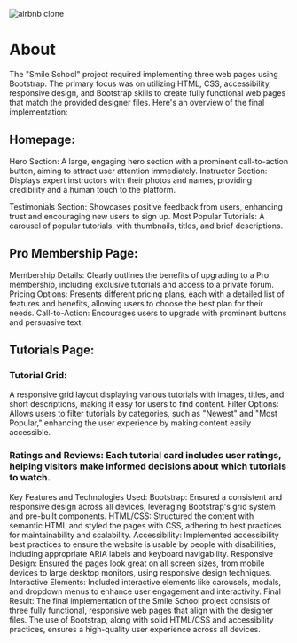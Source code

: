 ![airbnb clone](https://github.com/manningstinson/atlas-smiling-school/assets/104523090/5edc7e29-dfc6-4c76-8960-78d20ef705bb)

# About
The "Smile School" project required implementing three web pages using Bootstrap. The primary focus was on utilizing HTML, CSS, accessibility, responsive design, and Bootstrap skills to create fully functional web pages that match the provided designer files. Here's an overview of the final implementation:


## Homepage:

Hero Section: 
A large, engaging hero section with a prominent call-to-action button, aiming to attract user attention immediately.
Instructor Section: Displays expert instructors with their photos and names, providing credibility and a human touch to the platform.

Testimonials Section: Showcases positive feedback from users, enhancing trust and encouraging new users to sign up.
Most Popular Tutorials: A carousel of popular tutorials, with thumbnails, titles, and brief descriptions.

## Pro Membership Page:
Membership Details: Clearly outlines the benefits of upgrading to a Pro membership, including exclusive tutorials and access to a private forum. Pricing Options: Presents different pricing plans, each with a detailed list of features and benefits, allowing users to choose the best plan for their needs. Call-to-Action: Encourages users to upgrade with prominent buttons and persuasive text.

## Tutorials Page:

### Tutorial Grid: 
A responsive grid layout displaying various tutorials with images, titles, and short descriptions, making it easy for users to find content.
Filter Options: Allows users to filter tutorials by categories, such as "Newest" and "Most Popular," enhancing the user experience by making content easily accessible.

### Ratings and Reviews: Each tutorial card includes user ratings, helping visitors make informed decisions about which tutorials to watch.

Key Features and Technologies Used:
Bootstrap: Ensured a consistent and responsive design across all devices, leveraging Bootstrap's grid system and pre-built components.
HTML/CSS: Structured the content with semantic HTML and styled the pages with CSS, adhering to best practices for maintainability and scalability.
Accessibility: Implemented accessibility best practices to ensure the website is usable by people with disabilities, including appropriate ARIA labels and keyboard navigability.
Responsive Design: Ensured the pages look great on all screen sizes, from mobile devices to large desktop monitors, using responsive design techniques.
Interactive Elements: Included interactive elements like carousels, modals, and dropdown menus to enhance user engagement and interactivity.
Final Result:
The final implementation of the Smile School project consists of three fully functional, responsive web pages that align with the designer files. The use of Bootstrap, along with solid HTML/CSS and accessibility practices, ensures a high-quality user experience across all devices.
